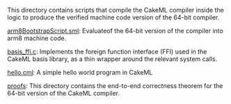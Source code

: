 This directory contains scripts that compile the CakeML compiler
inside the logic to produce the verified machine code version of the
64-bit compiler.

[arm8BootstrapScript.sml](arm8BootstrapScript.sml):
Evaluateof the 64-bit version of the compiler into arm8 machine code.

[basis_ffi.c](basis_ffi.c):
Implements the foreign function interface (FFI) used in the CakeML basis
library, as a thin wrapper around the relevant system calls.

[hello.cml](hello.cml):
A simple hello world program in CakeML

[proofs](proofs):
This directory contains the end-to-end correctness theorem for the
64-bit version of the CakeML compiler.
